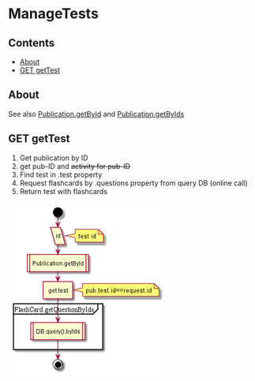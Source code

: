 # ManageTests

## Contents

* [About](#about)
* [GET getTest](#get-gettest)


## About

See also [Publication.getById](../dao/Publication#getbyid) and [Publication.getByIds](../dao/Publication#getbyids)


## GET getTest

1. Get publication by ID
  1. get pub-ID and ~~activity for pub-ID~~
1. Find test in .test property
1. Request flashcards by .questions property from query DB (online call)
1. Return test with flashcards


![schema](../diagrams/ManageTest.GET.getTest.png)  
